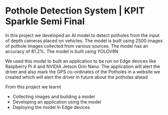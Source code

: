 # Pothole Detection System | KPIT Sparkle Semi Final

In this project we developed an AI model to detect potholes from the input of depth cameras placed on vehicles. The model is built using 2500 images of pothole images collected from various sources. The model has an accuracy of 81.2%. The model is built using YOLOV8N

We used this model to built an application to be run on Edge devices like Raspberry Pi 4 and NVIDIA Jetson Orin Nano. The application will alert the driver and also mark the GPS co-ordinates of the Potholes in a website we created which will alert the driver in future about the potholes ahead

From this project we learnt
- Collecting images and building a model
- Developing an application using the model
- Deploying the model in Edge devices
